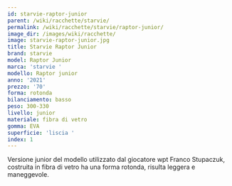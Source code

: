 ```yaml
---
id: starvie-raptor-junior
parent: /wiki/racchette/starvie/
permalink: /wiki/racchette/starvie/raptor-junior/
image_dir: /images/wiki/racchette/
image: starvie-raptor-junior.jpg
title: Starvie Raptor Junior
brand: starvie
model: Raptor Junior
marca: 'starvie '
modello: Raptor junior
anno: '2021'
prezzo: '70'
forma: rotonda
bilanciamento: basso
peso: 300-330
livello: junior
materiale: fibra di vetro
gomma: EVA
superficie: 'liscia '
index: 1
---
```

Versione junior del modello utilizzato dal giocatore wpt Franco Stupaczuk, costruita in fibra di vetro ha una forma rotonda, risulta leggera e maneggevole.